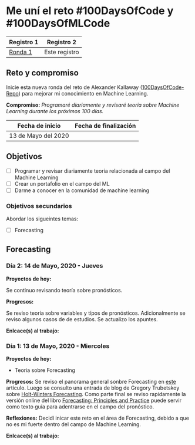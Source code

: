 # Me uní el reto #100DaysOfCode y #100DaysOfMLCode

| Registro 1 | Registro 2 |
| --- | --- |
| [Ronda 1 ](https://github.com/zoiber/100-days-of-code-R1) | Este registro

## Reto y compromiso

Inicie esta nueva ronda del reto de Alexander Kallaway ([100DaysOfCode-Repo](https://github.com/Kallaway/100-days-of-code "the official repo")) para mejorar mi conocimiento en Machine Learning. 



**Compromiso:** *Programaré diariamente y revisaré teoria sobre Machine Learning durante los próximos 100 días.*

|  Fecha de inicio   | Fecha de finalización    |
| ------------- | ------------ |
| 13 de Mayo del 2020 | |

## Objetivos
- [ ] Programar y revisar diariamente teoria relacionada al campo del Machine Learning
- [ ] Crear un portafolio en el campo del ML
- [ ] Darme a conocer en la comunidad de machine learning

### Objetivos secundarios
Abordar los sigueintes temas:
  - [ ] Forecasting

## Forecasting


<!--
### Día 1: 11 de Mayo, 2020 - Domingo

**Proyectos de hoy:**

**Progresos:**

**Enlcace(s) al trabajo:**

---
-->



### Día 2: 14 de Mayo, 2020 - Jueves

**Proyectos de hoy:**

Se continuo revisando teoría sobre pronósticos.

**Progresos:**

Se reviso teoria sobre variables y típos de pronósticos. Adicionalmente se reviso algunos casos de de estudios. Se actualizo los apuntes.

**Enlcace(s) al trabajo:**


### Día 1: 13 de Mayo, 2020 - Miercoles

**Proyectos de hoy:**

- Teoria sobre Forecasting

**Progresos:**
Se reviso el panorama general sonbre Forecasting en [este](https://towardsdatascience.com/the-best-forecast-techniques-or-how-to-predict-from-time-series-data-967221811981) artículo. Luego se consulto una entrada de blog de Gregory Trubetskoy sobre [Holt-Winters Forecasting](https://grisha.org/blog/2016/01/29/triple-exponential-smoothing-forecasting/). Como parte final se reviso rapidamente la versión online del libro [Forecasting: Principles and Practice](https://otexts.com/fpp2/) puede servir como texto guía para adentrarse en el campo del pronóstico.

**Reflexiones:**
Decidí inicar este reto en el área de Forecasting, debido a que no es mi fuerte dentro del campo de Machine Learning.

**Enlcace(s) al trabajo:** 


